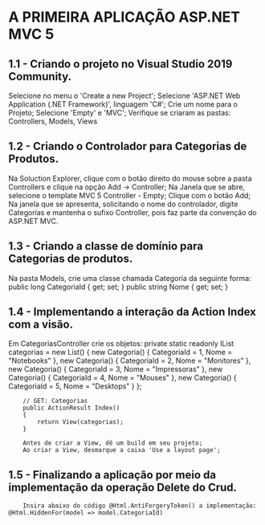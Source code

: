 # A PRIMEIRA APLICAÇÃO ASP.NET MVC 5
## 1.1 - Criando o projeto no Visual Studio 2019 Community.
Selecione no menu o 'Create a new Project';
Selecione 'ASP.NET Web Application (.NET Framework)', linguagem 'C#';
Crie um nome para o Projeto;
Selecione 'Empty' e 'MVC';
Verifique se criaram as pastas:
Controllers, Models, Views
## 1.2 - Criando o Controlador para Categorias de Produtos.
Na Soluction Explorer, clique com o botão direito do mouse sobre a pasta Controllers e clique na opção Add -> Controller;
Na Janela que se abre, selecione o template MVC 5 Controller - Empty;
Clique com o botão Add;
Na janela que se apresenta, solicitando o nome do controlador, digite Categorias e mantenha o sufixo Controller, pois faz parte da convenção do ASP.NET MVC.
## 1.3 - Criando a classe de domínio para Categorias de produtos.
Na pasta Models, crie uma classe chamada Categoria da seguinte forma:
public long CategoriaId { get; set; } 
public string Nome { get; set; }
## 1.4 - Implementando a interação da Action Index com a visão.
Em CategoriasController crie os objetos:
			private static readonly IList<Categoria> categorias = new List<Categoria>()
			{
            new Categoria()
            {
                CategoriaId = 1,
                Nome = "Notebooks"
            },
            new Categoria()
            {
                CategoriaId = 2,
                Nome = "Monitores"
            },
            new Categoria()
            {
                CategoriaId = 3,
                Nome = "Impressoras"
            },
            new Categoria()
            {
                CategoriaId = 4,
                Nome = "Mouses"
            },
            new Categoria()
            {
                CategoriaId = 5,
                Nome = "Desktops"
            }
        };
		
		// GET: Categorias
        public ActionResult Index()
        {
            return View(categorias);
        }
		
		Antes de criar a View, dê um build em seu projeto;
		Ao criar a View, desmarque a caixa 'Use a layout page';
## 1.5 - Finalizando a aplicação por meio da implementação da operação Delete do Crud.
		Insira abaixo do código @Html.AntiForgeryToken() a implementação: @Html.HiddenFor(model => model.CategoriaId)
